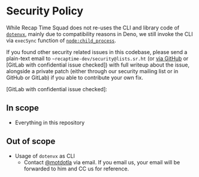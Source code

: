 # Security Policy

While Recap Time Squad does not re-uses the CLI and library code of [`dotenvx`](https://github.com/dotenvx/dotenvx),
mainly due to compatibility reasons in Deno, we still invoke the CLI via `execSync` function of
[`node:child_process`](https://docs.deno.com/api/node/child_process).

If you found other security related issues in this codebase, please send a plain-text email to
`~recaptime-dev/security@lists.sr.ht` (or [via GitHub] or [GitLab with confidential issue checked])
with full writeup about the issue, alongside a private patch (either through our security mailing list
or in GitHub or GitLab) if you able to contribute your own fix.

[via GitHub]: https://github.com/recaptime-dev/dotenv-tools/security/advisories/new
[GitLab with confidential issue checked]:

## In scope

* Everything in this repository

## Out of scope

* Usage of `dotenvx` as CLI
  * Contact [@motdotla](https://github.com/motdotla) via email. If you email us, your email will be forwarded to him and CC us for reference.
